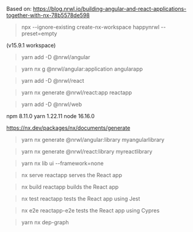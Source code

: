 Based on: https://blog.nrwl.io/building-angular-and-react-applications-together-with-nx-78b5578de598

> npx --ignore-existing create-nx-workspace happynrwl --preset=empty

  (v15.9.1 workspace)

> yarn add -D @nrwl/angular

> yarn nx g @nrwl/angular:application angularapp


> yarn add -D @nrwl/react

> yarn nx generate @nrwl/react:app reactapp 

> yarn add -D @nrwl/web

npm 8.11.0
yarn 1.22.11
node 16.16.0

https://nx.dev/packages/nx/documents/generate

> yarn nx generate @nrwl/angular:library myangularlibrary

> yarn nx generate @nrwl/react:library myreactlibrary

> yarn nx lib ui --framework=none

> nx serve reactapp       serves the React app

> nx build reactapp       builds the React app

> nx test reactapp        tests the React app using Jest

> nx e2e reactapp-e2e     tests the React app using Cypres

> yarn nx dep-graph

